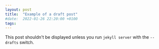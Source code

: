 ```yaml
---
layout: post
title:  "Example of a draft post"
#date:  2022-01-26 22:20:00 +0100
tags: 
---
```

This post shouldn't be displayed unless you run `jekyll server` with the `--drafts` switch.
